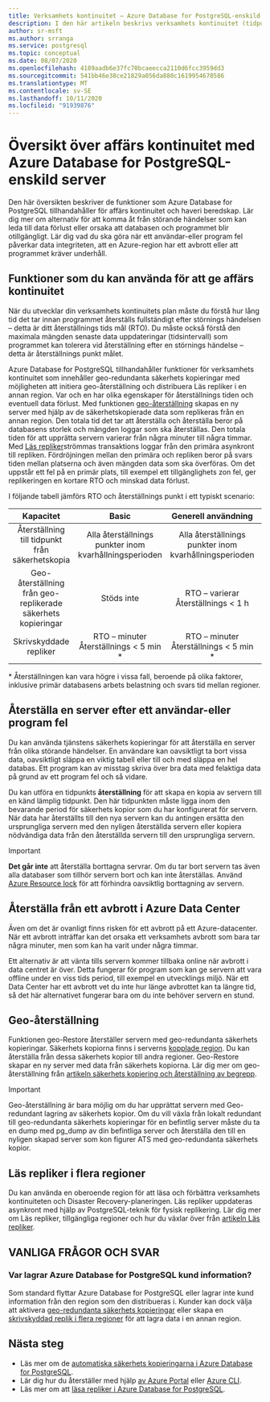 ```yaml
---
title: Verksamhets kontinuitet – Azure Database for PostgreSQL-enskild server
description: I den här artikeln beskrivs verksamhets kontinuitet (tidpunkt för återställning, data Center avbrott, geo-återställning, repliker) när du använder Azure Database for PostgreSQL.
author: sr-msft
ms.author: srranga
ms.service: postgresql
ms.topic: conceptual
ms.date: 08/07/2020
ms.openlocfilehash: 4189aadb6e37fc70bcaeecca2110d6fcc3959dd3
ms.sourcegitcommit: 541bb46e38ce21829a056da880c1619954678586
ms.translationtype: MT
ms.contentlocale: sv-SE
ms.lasthandoff: 10/11/2020
ms.locfileid: "91939876"
---
```

# <a name="overview-of-business-continuity-with-azure-database-for-postgresql---single-server"></a>Översikt över affärs kontinuitet med Azure Database for PostgreSQL-enskild server

Den här översikten beskriver de funktioner som Azure Database for PostgreSQL tillhandahåller för affärs kontinuitet och haveri beredskap. Lär dig mer om alternativ för att komma åt från störande händelser som kan leda till data förlust eller orsaka att databasen och programmet blir otillgängligt. Lär dig vad du ska göra när ett användar-eller program fel påverkar data integriteten, att en Azure-region har ett avbrott eller att programmet kräver underhåll.

## <a name="features-that-you-can-use-to-provide-business-continuity"></a>Funktioner som du kan använda för att ge affärs kontinuitet

När du utvecklar din verksamhets kontinuitets plan måste du förstå hur lång tid det tar innan programmet återställs fullständigt efter störnings händelsen – detta är ditt återställnings tids mål (RTO). Du måste också förstå den maximala mängden senaste data uppdateringar (tidsintervall) som programmet kan tolerera vid återställning efter en störnings händelse – detta är återställnings punkt målet.

Azure Database for PostgreSQL tillhandahåller funktioner för verksamhets kontinuitet som innehåller geo-redundanta säkerhets kopieringar med möjligheten att initiera geo-återställning och distribuera Läs repliker i en annan region. Var och en har olika egenskaper för återställnings tiden och eventuell data förlust. Med funktionen [geo-återställning](concepts-backup.md) skapas en ny server med hjälp av de säkerhetskopierade data som replikeras från en annan region. Den totala tid det tar att återställa och återställa beror på databasens storlek och mängden loggar som ska återställas. Den totala tiden för att upprätta servern varierar från några minuter till några timmar. Med [Läs repliker](concepts-read-replicas.md)strömmas transaktions loggar från den primära asynkront till repliken. Fördröjningen mellan den primära och repliken beror på svars tiden mellan platserna och även mängden data som ska överföras. Om det uppstår ett fel på en primär plats, till exempel ett tillgänglighets zon fel, ger replikeringen en kortare RTO och minskad data förlust. 

I följande tabell jämförs RTO och återställnings punkt i ett typiskt scenario:

| **Kapacitet** | **Basic** | **Generell användning** | **Minnesoptimerad** |
| :------------: | :-------: | :-----------------: | :------------------: |
| Återställning till tidpunkt från säkerhetskopia | Alla återställnings punkter inom kvarhållningsperioden | Alla återställnings punkter inom kvarhållningsperioden | Alla återställnings punkter inom kvarhållningsperioden |
| Geo-återställning från geo-replikerade säkerhets kopieringar | Stöds inte | RTO – varierar <br/>Återställnings < 1 h | RTO – varierar <br/>Återställnings < 1 h |
| Skrivskyddade repliker | RTO – minuter <br/>Återställnings < 5 min * | RTO – minuter <br/>Återställnings < 5 min *| RTO – minuter <br/>Återställnings < 5 min *|

\* Återställningen kan vara högre i vissa fall, beroende på olika faktorer, inklusive primär databasens arbets belastning och svars tid mellan regioner. 

## <a name="recover-a-server-after-a-user-or-application-error"></a>Återställa en server efter ett användar-eller program fel

Du kan använda tjänstens säkerhets kopieringar för att återställa en server från olika störande händelser. En användare kan oavsiktligt ta bort vissa data, oavsiktligt släppa en viktig tabell eller till och med släppa en hel databas. Ett program kan av misstag skriva över bra data med felaktiga data på grund av ett program fel och så vidare.

Du kan utföra en tidpunkts **återställning** för att skapa en kopia av servern till en känd lämplig tidpunkt. Den här tidpunkten måste ligga inom den bevarande period för säkerhets kopior som du har konfigurerat för servern. När data har återställts till den nya servern kan du antingen ersätta den ursprungliga servern med den nyligen återställda servern eller kopiera nödvändiga data från den återställda servern till den ursprungliga servern.

> [!IMPORTANT]
> **Det går inte** att återställa borttagna servrar. Om du tar bort servern tas även alla databaser som tillhör servern bort och kan inte återställas. Använd [Azure Resource lock](../azure-resource-manager/management/lock-resources.md) för att förhindra oavsiktlig borttagning av servern.

## <a name="recover-from-an-azure-data-center-outage"></a>Återställa från ett avbrott i Azure Data Center

Även om det är ovanligt finns risken för ett avbrott på ett Azure-datacenter. När ett avbrott inträffar kan det orsaka ett verksamhets avbrott som bara tar några minuter, men som kan ha varit under några timmar.

Ett alternativ är att vänta tills servern kommer tillbaka online när avbrott i data centret är över. Detta fungerar för program som kan ge servern att vara offline under en viss tids period, till exempel en utvecklings miljö. När ett Data Center har ett avbrott vet du inte hur länge avbrottet kan ta längre tid, så det här alternativet fungerar bara om du inte behöver servern en stund.

## <a name="geo-restore"></a>Geo-återställning

Funktionen geo-Restore återställer servern med geo-redundanta säkerhets kopieringar. Säkerhets kopiorna finns i serverns [kopplade region](../best-practices-availability-paired-regions.md). Du kan återställa från dessa säkerhets kopior till andra regioner. Geo-Restore skapar en ny server med data från säkerhets kopiorna. Lär dig mer om geo-återställning från [artikeln säkerhets kopiering och återställning av begrepp](concepts-backup.md).

> [!IMPORTANT]
> Geo-återställning är bara möjlig om du har upprättat servern med Geo-redundant lagring av säkerhets kopior. Om du vill växla från lokalt redundant till geo-redundanta säkerhets kopieringar för en befintlig server måste du ta en dump med pg_dump av din befintliga server och återställa den till en nyligen skapad server som kon figurer ATS med geo-redundanta säkerhets kopior.

## <a name="cross-region-read-replicas"></a>Läs repliker i flera regioner
Du kan använda en oberoende region för att läsa och förbättra verksamhets kontinuiteten och Disaster Recovery-planeringen. Läs repliker uppdateras asynkront med hjälp av PostgreSQL-teknik för fysisk replikering. Lär dig mer om Läs repliker, tillgängliga regioner och hur du växlar över från [artikeln Läs repliker](concepts-read-replicas.md). 

## <a name="faq"></a>VANLIGA FRÅGOR OCH SVAR
### <a name="where-does-azure-database-for-postgresql-store-customer-data"></a>Var lagrar Azure Database for PostgreSQL kund information?
Som standard flyttar Azure Database for PostgreSQL eller lagrar inte kund information från den region som den distribueras i. Kunder kan dock välja att aktivera [geo-redundanta säkerhets kopieringar](concepts-backup.md#backup-redundancy-options) eller skapa en [skrivskyddad replik i flera regioner](concepts-read-replicas.md#cross-region-replication) för att lagra data i en annan region.


## <a name="next-steps"></a>Nästa steg
- Läs mer om de [automatiska säkerhets kopieringarna i Azure Database for PostgreSQL](concepts-backup.md). 
- Lär dig hur du återställer med hjälp [av Azure Portal](howto-restore-server-portal.md) eller [Azure CLI](howto-restore-server-cli.md).
- Läs mer om att [läsa repliker i Azure Database for PostgreSQL](concepts-read-replicas.md).
